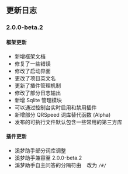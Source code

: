 ## 更新日志

### 2.0.0-beta.2

#### 框架更新
- 新增框架文档
- 修复了一些错误
- 修改了启动界面
- 更改了项目英文名
- 更新了插件管理机制
- 修改了部分日志输出
- 新增 Sqlite 管理模块
- 可以通过控制台实时启用和禁用插件
- 新增部分 QRSpeed 词库替代函数 (Alpha)
- 发布的可执行文件默认包含一些常用的第三方库

#### 插件更新
- 溪梦助手部分词库调整
- 溪梦助手兼容至 2.0.0-beta.2
- 溪梦助手自主问答的分隔符由 ` ` 改为 `/#/`